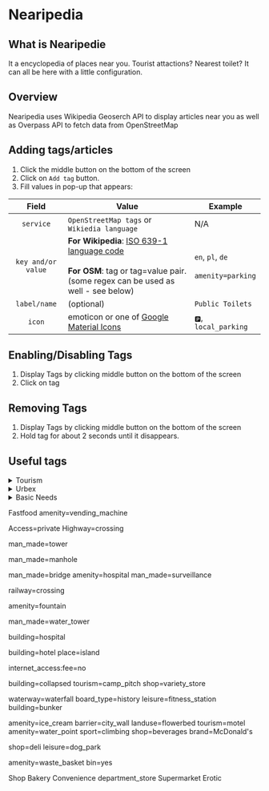 # Nearipedia

## What is Nearipedie

It a encyclopedia of places near you. Tourist attactions? Nearest toilet? It can all be here with a little configuration.  

## Overview

Nearipedia uses Wikipedia Geoserch API to display articles near you as well as Overpass API to fetch data from OpenStreetMap

## Adding tags/articles

1. Click the middle button on the bottom of the screen
2. Click on `Add tag` button.
3. Fill values in pop-up that appears:

| Field | Value | Example |
|:-----:|-------|---------|
| `service` | `OpenStreetMap tags` or `Wikiedia language` | N/A |
| `key and/or value` | **For Wikipedia**: [ISO 639-1 language code](https://en.wikipedia.org/wiki/List_of_ISO_639-1_codes) <br/> <br/> **For OSM**: tag or tag=value pair. (some regex can be used as well - see below) | `en`, `pl`, `de` <br/> <br/> `amenity=parking` |
| `label/name` | (optional) | `Public Toilets` |
| `icon` | emoticon or one of [Google Material Icons](https://marella.me/material-icons/demo) | `🅿️`, `local_parking`|

## Enabling/Disabling Tags

1. Display Tags by clicking middle button on the bottom of the screen
2. Click on tag

## Removing Tags

1. Display Tags by clicking middle button on the bottom of the screen
2. Hold tag for about 2 seconds until it disappears.


## Useful tags

<details><summary>Tourism</summary>

+ `amenity=parking`
  + `vending=parking_tickets`
+ `tourism=information`
+ `amenity=shelter` & `shelter=yes`
  + `shelter_type=picnic_shelter`
+ `amenity=drinking_water` & `drinking_water=yes`
+ `tourism=artwork`
  + `artwork_type=sculpture`
+ `tourism=viewpoint`
+ `leisure=picnic_table` & `amenity=bench` & `bench=yes`
+ `tourism=picnic_site`
+ `tourism=camp_site`

  <details><summary>Bicycle Trips</summary>

    ``

  </details>

  <details><summary>Hiking Trips</summary>



  </details>

  <details><summary>Sightseeing</summary>



  </details>

  <details><summary>Historic Tour</summary>

  + `historic=yes`
  + `historic=ruins`
  + `historic=wayside_shrine`
  + `archaeological_site=fortification`
  + `memorial=war_memorial`
  + `historic=tomb`
  + `historic=castle`

  </details>

  <details><summary>Natural Areas</summary>

  + `leisure=park`
  + `natural=cliff`
  + `leisure=picnic_table`
  + `natural=spring`
  + `natural=hill`
  + `natural=stone`

  </details>

</details>

<details><summary>Urbex</summary>

+ `ruins=yes`
+ `building=ruins` (*powinien oznaczać tylko budynki wzorowane na ruiny)

</details>

<details><summary>Basic Needs</summary>

+ `amenity=parking`
+ `amenity=toilets` & `toilets=yes`

</details>











Fastfood
amenity=vending_machine

Access=private
Highway=crossing

man_made=tower

man_made=manhole



man_made=bridge
amenity=hospital
man_made=surveillance

railway=crossing

amenity=fountain

man_made=water_tower

building=hospital

building=hotel
place=island

internet_access:fee=no


building=collapsed
tourism=camp_pitch
shop=variety_store

waterway=waterfall
board_type=history
leisure=fitness_station
building=bunker


amenity=ice_cream
barrier=city_wall
landuse=flowerbed
tourism=motel
amenity=water_point
sport=climbing
shop=beverages
brand=McDonald's


shop=deli
leisure=dog_park


amenity=waste_basket
bin=yes



Shop
Bakery
Convenience
department_store
Supermarket
Erotic

